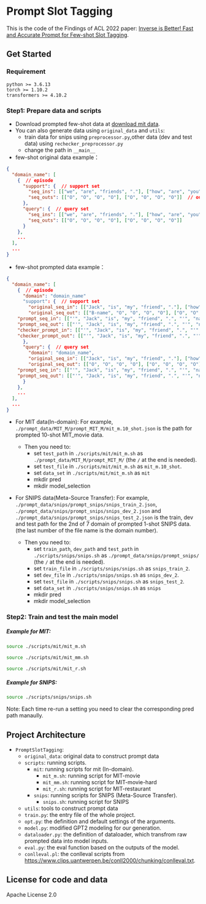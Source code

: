 # Prompt Slot Tagging

This is the code of the Findings of ACL 2022 paper: [Inverse is Better! Fast and Accurate Prompt for Few-shot Slot Tagging](https://arxiv.org/pdf/2204.00885.pdf).

## Get Started

### Requirement
```
python >= 3.6.13
torch >= 1.10.2
transformers >= 4.10.2
```

### Step1: Prepare data and scripts
- Download prompted few-shot data at [download mit data](https://github.com/AtmaHou/PromptSlotTagging/releases/download/prompt_data/prompt_data.zip).
- You can also generate data using `original_data` and `utils`:
    - train data for snips using `preprocessor.py`,other data \(dev and test data\) using `rechecker_preprocessor.py`
    - change the path in `__main__`
- few-shot original data example：
```json
{
  "domain_name": [
    {  // episode
      "support": {  // support set
        "seq_ins": [["we", "are", "friends", "."], ["how", "are", "you", "?"]],  // input sequence
        "seq_outs": [["O", "O", "O", "O"], ["O", "O", "O", "O"]]  // output sequence in sequence labeling task
      },
      "query": {  // query set
        "seq_ins": [["we", "are", "friends", "."], ["how", "are", "you", "?"]],
        "seq_outs": [["O", "O", "O", "O"], ["O", "O", "O", "O"]]
      }
    },
    ...
  ],
  ...
}
```
- few-shot prompted data example：
```json
{
  "domain_name": [
    {  // episode
      "domain": "domain_name"
      "support": {  // support set
        "original_seq_in": [["Jack", "is", "my", "friend", "."], ["how", "are", "you", "?"]],  // input sequence
        "original_seq_out": [["B-name", "O", "O", "O", "O"], ["O", "O", "O", "O"]],  // output sequence in sequence labeling task
	"prompt_seq_in": [["'", "Jack", "is", "my", "friend", ".", "'", "name", "refers", "to"]...],
	"prompt_seq_out": [["'", "Jack", "is", "my", "friend", ".", "'", "name", "refers", "to", "Jack"]...],
	"checker_prompt_in": [["'", "Jack", "is", "my", "friend", ".", "'", "name", "refers", "to", "Jack", ".", "loaction", "refers", "to"]...],
	"checker_prompt_out": [["'", "Jack", "is", "my", "friend", ".", "'", "name", "refers", "to", "Jack", ".", "loaction", "refers", "to", "none"]...]
      },
      "query": {  // query set
      	"domain": "domain_name",
        "original_seq_in": [["Jack", "is", "my", "friend", "."], ["how", "are", "you", "?"]],  // input sequence
        "original_seq_out": [["O", "O", "O", "O"], ["O", "O", "O", "O"]],  // output sequence in sequence labeling task
	"prompt_seq_in": [["'", "Jack", "is", "my", "friend", ".", "'", "name", "refers", "to"]...],
	"prompt_seq_out": [["'", "Jack", "is", "my", "friend", ".", "'", "name", "refers", "to", "Jack"]...]
      }
    },
    ...
  ],
  ...
}
```
- For MIT data(In-domain): 
For example, `./prompt_data/MIT_M/prompt_MIT_M/mit_m.10_shot.json` is the path for prompted 10-shot MIT_movie data. 
    - Then you need to:
        - set `test_path` in `./scripts/mit/mit_m.sh` as `./prompt_data/MIT_M/prompt_MIT_M/` (the `/` at the end is needed).
        - set `test_file` in `./scripts/mit/mit_m.sh` as `mit_m.10_shot`.
        - set `data_set` in `./scripts/mit/mit_m.sh` as `mit`
        - mkdir pred
        - mkdir model_selection

- For SNIPS data(Meta-Source Transfer): 
For example, `./prompt_data/snips/prompt_snips/snips_train_2.json`, `./prompt_data/snips/prompt_snips/snips_dev_2.json` and `./prompt_data/snips/prompt_snips/snips_test_2.json` is the train, dev and test path for the 2nd of 7 domain of prompted 1-shot SNIPS data. (the last number of the file name is the domain number).
    - Then you need to:
        - set `train_path`, `dev_path` and `test_path` in `./scripts/snips/snips.sh` as `./prompt_data/snips/prompt_snips/` (the `/` at the end is needed).
        - set `train_file` in `./scripts/snips/snips.sh` as `snips_train_2`.
        - set `dev_file` in `./scripts/snips/snips.sh` as `snips_dev_2`.
        - set `test_file` in `./scripts/snips/snips.sh` as `snips_test_2`.
        - set `data_set` in `./scripts/snips/snips.sh` as `snips`
        - mkdir pred
        - mkdir model_selection

### Step2: Train and test the main model

##### Example for MIT:
```bash
source ./scripts/mit/mit_m.sh
```

```bash
source ./scripts/mit/mit_mm.sh
```

```bash
source ./scripts/mit/mit_r.sh
```

##### Example for SNIPS:
```bash
source ./scripts/snips/snips.sh
```  
Note: Each time re-run a setting you need to clear the corresponding pred path manaully.
## Project Architecture


- `PromptSlotTagging`:
    - `original_data`: original data to construct prompt data 
    - `scripts`: running scripts.
        - `mit`: running scripts for mit (In-domain).
            - `mit_m.sh`: running script for MIT-movie
            - `mit_mm.sh`: running script for MIT-movie-hard
            - `mit_r.sh`: running script for MIT-restaurant
        - `snips`: running scripts for SNIPS (Meta-Source Transfer).
            -  `snips.sh`: running script for SNIPS
    - `utils`: tools to construct prompt data 
    - `train.py`: the entry file of the whole project.
    - `opt.py`: the definition and default settings of the arguments.
    - `model.py`: modified GPT2 modeling for our generation.
    - `dataloader.py`: the definition of dataloader, which transfrom raw prompted data into model inputs.
    - `eval.py`: the eval function based on the outputs of the model.
    - `conlleval.pl`: the conlleval scripts from https://www.clips.uantwerpen.be/conll2000/chunking/conlleval.txt.
   

## License for code and data
Apache License 2.0

